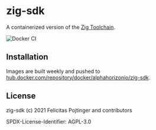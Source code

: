 # zig-sdk

A containerized version of the [Zig Toolchain](https://ziglang.org/).

![Docker CI](https://github.com/alphahorizonio/zig-sdk/workflows/Docker%20CI/badge.svg)

## Installation

Images are built weekly and pushed to [hub.docker.com/repository/docker/alphahorizonio/zig-sdk](https://hub.docker.com/repository/docker/alphahorizonio/zig-sdk).

## License

zig-sdk (c) 2021 Felicitas Pojtinger and contributors

SPDX-License-Identifier: AGPL-3.0
